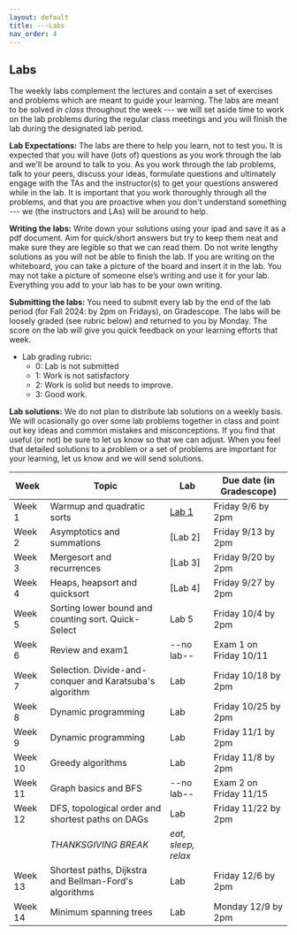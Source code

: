 ```yaml
---
layout: default 
title: ---Labs 
nav_order: 4
---
```


## Labs 

The weekly labs complement the lectures and contain a set of exercises and problems which are meant to guide your learning. The labs are meant to be solved _in class_ throughout the week ---  we will set aside time to work on the lab problems during the regular class meetings and you will finish the lab during the designated lab period.  

**Lab Expectations:** The labs are there to help you learn, not to test you.  It is expected that you will have (lots of) questions as you work through the lab and we'll be around to talk to you.  As you work through the lab problems, talk  to your peers,  discuss your ideas, formulate questions and ultimately engage with the TAs and the instructor(s) to get your questions answered while in the lab. It is important that you work thoroughly through all the problems, and that you are proactive when you don't understand something ---  we (the instructors and LAs) will be around to help. 

**Writing the labs:** Write down your solutions using your ipad and save it as a pdf document.  Aim for quick/short answers but try to keep them neat and make sure they are legible so that we can read them.  Do not write lengthy solutions as you will not be able to finish the lab. If you are writing on the whiteboard, you can take a picture of the board and insert it in the lab. You may not take a picture of someone else’s writing and use it for your lab. Everything you add to your lab has to be your own writing.

**Submitting the labs:**   You need to submit every lab by the end of the lab period (for Fall 2024: by 2pm on Fridays), on Gradescope. The labs will be loosely graded (see rubric below) and returned to you by Monday. The score on the lab will give you quick feedback on your learning efforts that week. 

   * Lab grading rubric:
      * 0: Lab is not submitted
      * 1: Work is not satisfactory 
      * 2: Work is solid but needs to improve. 
      * 3: Good work. 

**Lab solutions:** We do not plan to distribute lab solutions on a weekly basis. We will ocasionally go over some lab problems together in class and point out key ideas and common mistakes and misconceptions. If you find that useful (or not) be sure to let us know so that we can adjust. When you feel that detailed solutions to a problem or a set of problems are important for your learning, let us know and we will send solutions. 




| Week | Topic | Lab |  Due date (in Gradescope)| 
|-----|----------------|-----|-----------------| 
| Week 1| Warmup and quadratic sorts| [Lab 1](docs/lab-week1.pdf) | Friday 9/6 by 2pm  | 
| Week 2 | Asymptotics and summations | [Lab 2]  | Friday 9/13 by 2pm  | 
| Week 3 | Mergesort and recurrences| [Lab 3] | Friday 9/20 by 2pm  | 
| Week 4 | Heaps, heapsort and quicksort| [Lab 4] | Friday 9/27 by 2pm  | 
| Week 5 | Sorting lower bound and counting sort. Quick-Select | Lab 5 | Friday 10/4 by 2pm  | 
| Week 6 | Review and exam1  | --no lab--  |  Exam 1 on Friday 10/11 | 
| Week 7 | Selection. Divide-and-conquer and Karatsuba's algorithm| Lab | Friday 10/18 by 2pm  | 
| Week 8 | Dynamic programming| Lab | Friday 10/25 by 2pm  | 
| Week 9 | Dynamic programming| Lab | Friday 11/1 by 2pm  | 
| Week 10 | Greedy algorithms|  Lab | Friday 11/8 by 2pm  | 
| Week 11 | Graph basics and BFS| --no lab--  |  Exam 2  on Friday 11/15| 
| Week 12 | DFS, topological order and shortest paths on DAGs| Lab | Friday 11/22 by 2pm  | 
| | _THANKSGIVING BREAK_ | _eat, sleep, relax_| |
| Week 13 | Shortest paths, Dijkstra and Bellman-Ford's algorithms | Lab | Friday 12/6 by 2pm  | 
| Week 14  | Minimum spanning trees |  Lab | Monday 12/9 by 2pm  | 


   
